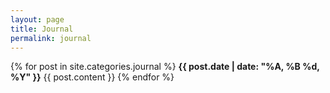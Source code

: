 ```yaml
---
layout: page
title: Journal
permalink: journal
---
```


<div class="posts">
  {% for post in site.categories.journal %}
    <strong><time datetime="{{ post.date | date_to_xmlschema }}" class="post-date">{{ post.date | date: "%A, %B %d, %Y" }}</time></strong>
    {{ post.content }}
  {% endfor %}
</div>